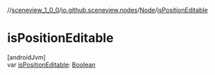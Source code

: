 //[sceneview_1_0_0](../../../index.md)/[io.github.sceneview.nodes](../index.md)/[Node](index.md)/[isPositionEditable](is-position-editable.md)

# isPositionEditable

[androidJvm]\
var [isPositionEditable](is-position-editable.md): [Boolean](https://kotlinlang.org/api/latest/jvm/stdlib/kotlin/-boolean/index.html)
